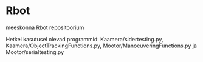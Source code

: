 Rbot
====

meeskonna Rbot repositoorium

Hetkel kasutusel olevad programmid: Kaamera/sidertesting.py, Kaamera/ObjectTrackingFunctions.py, Mootor/ManoeuveringFunctions.py ja Mootor/serialtesting.py
